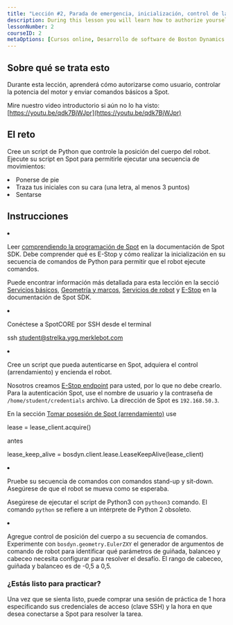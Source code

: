 ```yaml
---
title: "Lección #2, Parada de emergencia, inicialización, control de la posición del cuerpo"
description: During this lesson you will learn how to authorize yourself as a user, get motor power control and send basic commands to Spot.
lessonNumber: 2
courseID: 2
metaOptions: [Cursos online, Desarrollo de software de Boston Dynamics Spot]
---
```


<section class="container__reg">

## Sobre qué se trata esto

Durante esta lección, aprenderá cómo autorizarse como usuario, controlar la potencia del motor y enviar comandos básicos a Spot.

Mire nuestro video introductorio si aún no lo ha visto: [https://youtu.be/qdk7BjWJpr](https://youtu.be/qdk7BjWJpr)

</section>


<section class="container__reg">

## El reto

Cree un script de Python que controle la posición del cuerpo del robot. Ejecute su script en Spot para permitirle ejecutar una secuencia de movimientos:

<List type="numbers">
<li>Ponerse de pie</li>
<li>Traza tus iniciales con su cara (una letra, al menos 3 puntos)</li>
<li>Sentarse</li>
</List>

</section>

<section class="container__reg">

## Instrucciones

<List type="numbers">

<li>

Leer [comprendiendo la programación de Spot](https://dev.bostondynamics.com/docs/python/understanding_spot_programming) en la documentación de Spot SDK. Debe comprender qué es E-Stop y cómo realizar la inicialización en su secuencia de comandos de Python para permitir que el robot ejecute comandos.

Puede encontrar información más detallada para esta lección en la secció [Servicios básicos](https://dev.bostondynamics.com/docs/concepts/base_services), [Geometría y marcos](https://dev.bostondynamics.com/docs/concepts/geometry_and_frames), [Servicios de robot](https://dev.bostondynamics.com/docs/concepts/robot_services) y [E-Stop](https://dev.bostondynamics.com/docs/concepts/estop_service) en la documentación de Spot SDK. 


</li>

<li>

Conéctese a SpotCORE por SSH desde el terminal

<lessonCodeWrapper language="bash">ssh student@strelka.ygg.merklebot.com</lessonCodeWrapper>

</li>

<li>

Cree un script que pueda autenticarse en Spot, adquiera el control (arrendamiento) y encienda el robot.

Nosotros creamos [E-Stop endpoint](https://dev.bostondynamics.com/python/examples/estop/readme) para usted, por lo que no debe crearlo. Para la autenticación Spot, use el nombre de usuario y la contraseña de <code>/home/student/credentials</code> archivo. La dirección de Spot es <code>192.168.50.3</code>.

En la sección [Tomar posesión de Spot (arrendamiento)](https://dev.bostondynamics.com/docs/python/understanding_spot_programming#taking-ownership-of-spot-leases) use

<lessonCodeWrapper language="python">lease = lease_client.acquire()</lessonCodeWrapper>

antes

<lessonCodeWrapper language="python" codeClass="big-code">lease_keep_alive = bosdyn.client.lease.LeaseKeepAlive(lease_client)</lessonCodeWrapper>

</li>

<li>

Pruebe su secuencia de comandos con comandos stand-up y sit-down. Asegúrese de que el robot se mueva como se esperaba.

Asegúrese de ejecutar el script de Python3 con <code>pythoon3</code> comando. El comando <code>python</code> se refiere a un intérprete de Python 2 obsoleto.

</li>

<li>

Agregue control de posición del cuerpo a su secuencia de comandos. Experimente con <code>bosdyn.geometry.EulerZXY</code> el generador de argumentos de comando de robot para identificar qué parámetros de guiñada, balanceo y cabeceo necesita configurar para resolver el desafío. El rango de cabeceo, guiñada y balanceo es de -0,5 a 0,5.

</li>

</List>
</section>

<section class="container__reg">

### ¿Estás listo para practicar?

Una vez que se sienta listo, puede comprar una sesión de práctica de 1 hora especificando sus credenciales de acceso (clave SSH) y la hora en que desea conectarse a Spot para resolver la tarea.

##### <LessonButtonLink src="https://dapp.spot-sdk.education/#/checkout" text="Alquile un Spot" />

</section>
